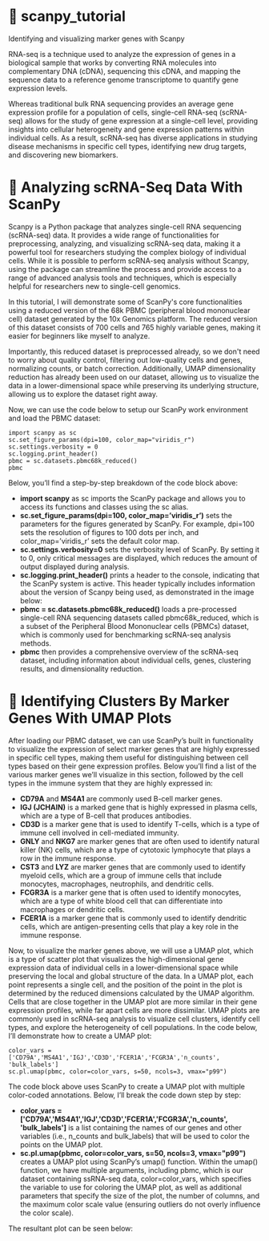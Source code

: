 # 🧫 scanpy_tutorial
Identifying and visualizing marker genes with Scanpy

RNA-seq is a technique used to analyze the expression of genes in a biological sample that works by converting RNA molecules into complementary DNA (cDNA), sequencing this cDNA, and mapping the sequence data to a reference genome transcriptome to quantify gene expression levels. 

Whereas traditional bulk RNA sequencing provides an average gene expression profile for a population of cells, single-cell RNA-seq (scRNA-seq) allows for the study of gene expression at a single-cell level, providing insights into cellular heterogeneity and gene expression patterns within individual cells. As a result, scRNA-seq has diverse applications in studying disease mechanisms in specific cell types, identifying new drug targets, and discovering new biomarkers. 


# 🧫 Analyzing scRNA-Seq Data With ScanPy

Scanpy is a Python package that analyzes single-cell RNA sequencing (scRNA-seq) data. It provides a wide range of functionalities for preprocessing, analyzing, and visualizing scRNA-seq data, making it a powerful tool for researchers studying the complex biology of individual cells. While it is possible to perform scRNA-seq analysis without Scanpy, using the package can streamline the process and provide access to a range of advanced analysis tools and techniques, which is especially helpful for researchers new to single-cell genomics.

In this tutorial, I will demonstrate some of ScanPy's core functionalities using a reduced version of the 68k PBMC (peripheral blood mononuclear cell) dataset generated by the 10x Genomics platform. The reduced version of this dataset consists of 700 cells and 765 highly variable genes, making it easier for beginners like myself to analyze.

Importantly, this reduced dataset is preprocessed already, so we don't need to worry about quality control, filtering out low-quality cells and genes, normalizing counts, or batch correction. Additionally, UMAP dimensionality reduction has already been used on our dataset, allowing us to visualize the data in a lower-dimensional space while preserving its underlying structure, allowing us to explore the dataset right away.

Now, we can use the code below to setup our ScanPy work environment and load the PBMC dataset:
```
import scanpy as sc
sc.set_figure_params(dpi=100, color_map="viridis_r")
sc.settings.verbosity = 0
sc.logging.print_header()
pbmc = sc.datasets.pbmc68k_reduced()
pbmc
```
Below, you’ll find a step-by-step breakdown of the code block above:
- **import scanpy** as sc imports the ScanPy package and allows you to access its functions and classes using the sc alias. 
- **sc.set_figure_params(dpi=100, color_map=’viridis_r’)** sets the parameters for the figures generated by ScanPy. For example, dpi=100 sets the resolution of figures to 100 dots per inch, and color_map=’viridis_r’ sets the default color map. 
- **sc.settings.verbosity=0** sets the verbosity level of ScanPy. By setting it to 0, only critical messages are displayed, which reduces the amount of output displayed during analysis.
- **sc.logging.print_header()** prints a header to the console, indicating that the ScanPy system is active. This header typically includes information about the version of Scanpy being used, as demonstrated in the image below:
- **pbmc = sc.datasets.pbmc68k_reduced()** loads a pre-processed single-cell RNA sequencing datasets called pbmc68k_reduced, which is a subset of the Peripheral Blood Mononuclear cells (PBMCs) dataset, which is commonly used for benchmarking scRNA-seq analysis methods. 
- **pbmc** then provides a comprehensive overview of the scRNA-seq dataset, including information about individual cells, genes, clustering results, and dimensionality reduction.

# 🧫 Identifying Clusters By Marker Genes With UMAP Plots
After loading our PBMC dataset, we can use ScanPy’s built in functionality to visualize the expression of select marker genes that are highly expressed in specific cell types, making them useful for distinguishing between cell types based on their gene expression profiles. Below you’ll find a list of the various marker genes we’ll visualize in this section, followed by the cell types in the immune system that they are highly expressed in:
- **CD79A** and **MS4A1** are commonly used B-cell marker genes.
- **IGJ (JCHAIN)** is a marked gene that is highly expressed in plasma cells, which are a type of B-cell that produces antibodies.
- **CD3D** is a marker gene that is used to identify T-cells, which is a type of immune cell involved in cell-mediated immunity.
- **GNLY** and **NKG7** are marker genes that are often used to identify natural killer (NK) cells, which are a type of cytotoxic lymphocyte that plays a row in the immune response.
- **CST3** and **LYZ** are marker genes that are commonly used to identify myeloid cells, which are a group of immune cells that include monocytes, macrophages, neutrophils, and dendritic cells.
- **FCGR3A** is a marker gene that is often used to identify monocytes, which are a type of white blood cell that can differentiate into macrophages or dendritic cells.
- **FCER1A** is a marker gene that is commonly used to identify dendritic cells, which are antigen-presenting cells that play a key role in the immune response.

Now, to visualize the marker genes above, we will use a UMAP plot, which is a type of scatter plot that visualizes the high-dimensional gene expression data of individual cells in a lower-dimensional space while preserving the local and global structure of the data. In a UMAP plot, each point represents a single cell, and the position of the point in the plot is determined by the reduced dimensions calculated by the UMAP algorithm. Cells that are close together in the UMAP plot are more similar in their gene expression profiles, while far apart cells are more dissimilar. UMAP plots are commonly used in scRNA-seq analysis to visualize cell clusters, identify cell types, and explore the heterogeneity of cell populations. In the code below, I’ll demonstrate how to create a UMAP plot:

```
color_vars = ['CD79A','MS4A1','IGJ','CD3D','FCER1A','FCGR3A','n_counts', 'bulk_labels']
sc.pl.umap(pbmc, color=color_vars, s=50, ncols=3, vmax="p99")
```
The code block above uses ScanPy to create a UMAP plot with multiple color-coded annotations. Below, I’ll break the code down step by step:

- **color_vars = ['CD79A','MS4A1','IGJ','CD3D','FCER1A','FCGR3A','n_counts', 'bulk_labels']** is a list containing the names of our genes and other variables (i.e., n_counts and bulk_labels) that will be used to color the points on the UMAP plot. 
- **sc.pl.umap(pbmc, color=color_vars, s=50, ncols=3, vmax="p99")** creates a UMAP plot using ScanPy’s umap() function. Within the umap() function, we have multiple arguments, including pbmc, which is our dataset containing ssRNA-seq data, color=color_vars, which specifies the variable to use for coloring the UMAP plot, as well as additional parameters that specify the size of the plot, the number of columns, and the maximum color scale value (ensuring outliers do not overly influence the color scale).
  
The resultant plot can be seen below:

